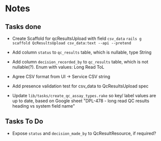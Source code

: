 # Notes

## Tasks done

- Create Scaffold for qcResultsUpload with field `csv_data`
  `rails g scaffold QcResultsUpload csv_data:text --api --pretend`

- Add column `status` to `qc_results` table, which is nullable, type String

- Add column `decision_recorded_by` to `qc_results` table, which is not nullable(?). Enum with values:
  Long Read
  ToL

- Agree CSV format from UI -> Service
  CSV string

- Add presence validation test for csv_data to QcResultsUpload spec

- Update `lib/tasks/create_qc_assay_types.rake` so key/ label values are up to date, based on Google sheet "DPL-478 - long read QC results heading vs system field name"

## Tasks To Do

- Expose `status` and `decision_made_by` to QcResultResource, if required?
